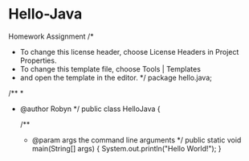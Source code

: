 # Hello-Java
Homework Assignment
/*
 * To change this license header, choose License Headers in Project Properties.
 * To change this template file, choose Tools | Templates
 * and open the template in the editor.
 */
package hello.java;

/**
 *
 * @author Robyn
 */
public class HelloJava {

    /**
     * @param args the command line arguments
     */
    public static void main(String[] args) {
        System.out.println("Hello World!");
    }
    
